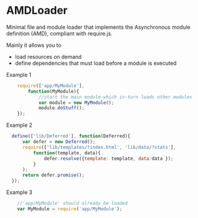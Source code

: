 # AMDLoader
Minimal file and module loader that implements the Asynchronous module definition (AMD), compliant with require.js.

Mainly it allows you to
  - load resources on demand
  - define dependencies that must load before a module is executed

Example 1
```javascript
    require(['app/MyModule'], 
        function(MyModule){
            //start the main module which in-turn loads other modules
            var module = new MyModule();
            module.doStuff();
    });
```

Example 2
```javascript
  define(['lib/Deferred'], function(Deferred){
      var defer = new Deferred(); 
      require(['lib/templates/?index.html', 'lib/data/?stats'],
          function(template, data){
              defer.resolve({template: template, data:data });
          }
      );
      return defer.promise();
  });
```

Example 3
```javascript
    //'app/MyModule' should already be loaded
    var MyModule = require('app/MyModule');
```
